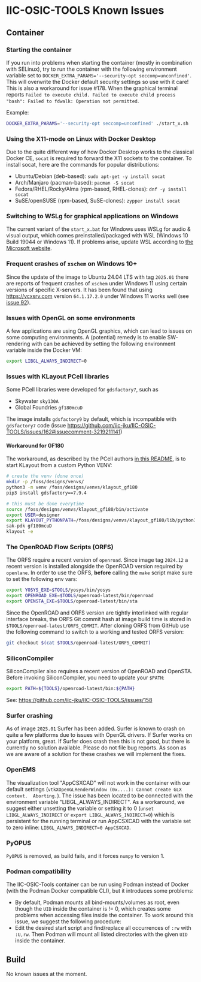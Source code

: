 # IIC-OSIC-TOOLS Known Issues

## Container

### Starting the container

If you run into problems when starting the container (mostly in combination with SELinux), try to run the container with the following environment variable set to `DOCKER_EXTRA_PARAMS='--security-opt seccomp=unconfined'`. This will overwrite the Docker default security settings so use with it care!
This is also a workaround for issue #178. When the graphical terminal reports `Failed to execute child. Failed to execute child process "bash": Failed to fdwalk: Operation not permitted`.

Example:

```bash
DOCKER_EXTRA_PARAMS='--security-opt seccomp=unconfined' ./start_x.sh
```


### Using the X11-mode on Linux with Docker Desktop

Due to the quite different way of how Docker Desktop works to the classical Docker CE, `socat` is required to forward the X11 sockets to the container.
To install socat, here are the commands for popular distributions:
- Ubuntu/Debian (deb-based): `sudo apt-get -y install socat`
- Arch/Manjaro (pacman-based): `pacman -S socat`
- Fedora/RHEL/Rocky/Alma (rpm-based, RHEL-clones): `dnf -y install socat`
- SuSE/openSUSE (rpm-based, SuSE-clones): `zypper install socat`

### Switching to WSLg for graphical applications on Windows

The current variant of the `start_x.bat` for Windows uses WSLg for audio & visual output, which comes preinstalled/packaged with WSL (Windows 10 Build 19044 or Windows 11). If problems arise, update WSL according to [the Microsoft website](https://learn.microsoft.com/en-us/windows/wsl/tutorials/gui-apps).

### Frequent crashes of `xschem` on Windows 10+

Since the update of the image to Ubuntu 24.04 LTS with tag `2025.01` there are reports of frequent crashes of `xschem` under Windows 11 using certain versions of specific X-servers. It has been found that using <https://vcxsrv.com> version `64.1.17.2.0` under Windows 11 works well (see [issue 92](https://github.com/iic-jku/IIC-OSIC-TOOLS/issues/92)).

### Issues with OpenGL on some environments

A few applications are using OpenGL graphics, which can lead to issues on some computing environments. A (potential) remedy is to enable SW-rendering with can be achieved by setting the following environment variable inside the Docker VM:

```bash
export LIBGL_ALWAYS_INDIRECT=0
```

### Issues with KLayout PCell libraries 

Some PCell libraries were developed for `gdsfactory7`, such as 
   - Skywater `sky130A`
   - Global Foundries `gf180mcuD`

The image installs `gdsfactory9` by default, which is incompatible with `gdsfactory7` code (issue https://github.com/iic-jku/IIC-OSIC-TOOLS/issues/162#issuecomment-3219211141)

#### Workaround for GF180

The workaround, as described by the PCell authors [in this README](https://github.com/mabrains/gf180mcu_setup_pdk/blob/main/README.md),
is to start KLayout from a custom Python VENV:
```bash
# create the venv (done once)
mkdir -p /foss/designs/venvs/
python3 -m venv /foss/designs/venvs/klayout_gf180
pip3 install gdsfactory==7.9.4

# this must be done everytime
source /foss/designs/venvs/klayout_gf180/bin/activate
export USER=designer
export KLAYOUT_PYTHONPATH=/foss/designs/venvs/klayout_gf180/lib/python3.12/site-packages
sak-pdk gf180mcuD
klayout -e
```

### The OpenROAD Flow Scripts (ORFS)

The ORFS require a recent version of `openroad`. Since image tag `2024.12` a recent version is installed alongside the OpenROAD version required by `openlane`. In order to use the ORFS, **before** calling the `make` script make sure to set the following env vars:

```bash
export YOSYS_EXE=$TOOLS/yosys/bin/yosys
export OPENROAD_EXE=$TOOLS/openroad-latest/bin/openroad
export OPENSTA_EXE=$TOOLS/openroad-latest/bin/sta
```

Since the OpenROAD and ORFS version are tightly interlinked with regular interface breaks, the ORFS Git commit hash at image build time is stored in `$TOOLS/openroad-latest/ORFS_COMMIT`. After cloning ORFS from GitHub use the following command to switch to a working and tested ORFS version:

```bash
git checkout $(cat $TOOLS/openroad-latest/ORFS_COMMIT)
```

### SiliconCompiler

SiliconCompiler also requires a recent version of OpenROAD and OpenSTA. Before invoking SiliconCompiler, you
need to update your `$PATH`:

```bash
export PATH=${TOOLS}/openroad-latest/bin:${PATH}
```

See: <https://github.com/iic-jku/IIC-OSIC-TOOLS/issues/158>

### Surfer crashing

As of image `2025.01` Surfer has been added. Surfer is known to crash on quite a few platforms due to issues with OpenGL drivers. If Surfer works on your platform, great. If Surfer does crash then this is not good, but there is currently no solution available. Please do not file bug reports. As soon as we are aware of a solution for these crashes we will implement the fixes.

### OpenEMS

The visualization tool "AppCSXCAD" will not work in the container with our default settings (`vtkXOpenGLRenderWindow (0x....): Cannot create GLX context.  Aborting.`). The issue has been located to be connected with the environment variable "LIBGL_ALWAYS_INDIRECT". As a workaround, we suggest either unsetting the variable or setting it to 0 (`unset LIBGL_ALWAYS_INDIRECT` or `export LIBGL_ALWAYS_INDIRECT=0`) which is persistent for the running terminal or run AppCSXCAD with the variable set to zero inline: `LIBGL_ALWAYS_INDIRECT=0 AppCSXCAD`.

### PyOPUS

`PyOPUS` is removed, as build fails, and it forces `numpy` to version 1.

### Podman compatibility

The IIC-OSIC-Tools container can be run using Podman instead of Docker (with the Podman Docker compatible CLI), but it introduces some problems:

- By default, Podman mounts all bind-mounts/volumes as root, even though the `UID` inside the container is != 0, which creates some problems when accessing files inside the container. To work around this issue, we suggest the following procedure:
- Edit the desired start script and find/replace all occurrences of `:rw` with `:U,rw`. Then Podman will mount all listed directories with the given `UID` inside the container.

## Build

No known issues at the moment.
